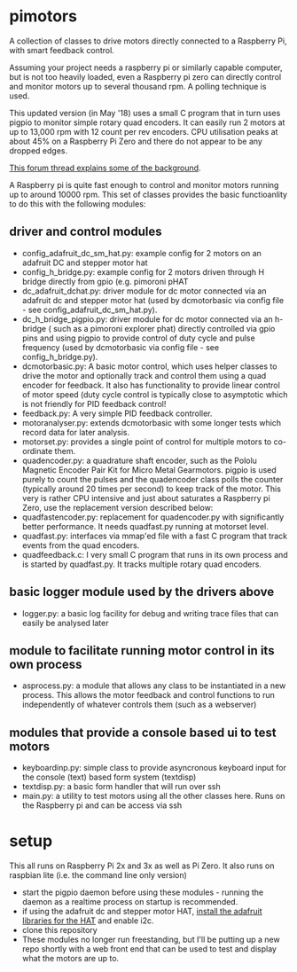 # pimotors
A collection of classes to drive motors directly connected to a Raspberry Pi, with smart feedback control.

Assuming your project needs a raspberry pi or similarly capable computer, but is not too heavily loaded, even a Raspberry pi zero can directly control and monitor motors up to several thousand rpm. A polling technique is used.

This updated version (in May '18) uses a small C program that in turn uses pigpio to monitor simple rotary quad encoders. It can easily run 2 motors at up to 13,000 rpm with 12 count per rev encoders. CPU utilisation peaks at about 45% on a Raspberry Pi Zero and there do not appear to be any dropped edges.

[This forum thread explains some of the background](https://www.raspberrypi.org/forums/viewtopic.php?t=213610).

A Raspberry pi is quite fast enough to control and monitor motors running up to around 10000 rpm. This set of classes provides the basic functioanlity to do this with the following modules:
## driver and control modules
* config_adafruit_dc_sm_hat.py: example config for 2 motors on an adafruit DC and stepper motor hat
* config_h_bridge.py: example config for 2 motors driven through H bridge directly from gpio (e.g. pimoroni pHAT
* dc_adafruit_dchat.py: driver module for dc motor connected via an adafruit dc and stepper motor hat (used by dcmotorbasic via config file - see config_adafruit_dc_sm_hat.py).
* dc_h_bridge_pigpio.py: driver module for dc motor connected via an h-bridge ( such as a pimoroni explorer phat) directly controlled via gpio pins and using pigpio to provide control of duty cycle and pulse frequency (used by dcmotorbasic via config file - see config_h_bridge.py). 
* dcmotorbasic.py: A basic motor control, which uses helper classes to drive the motor and optionally track and control them using a quad encoder for feedback. It also has functionality to provide linear control of motor speed (duty cycle control is typically close to asymptotic which is not friendly for PID feedback control!
* feedback.py: A very simple PID feedback controller.
* motoranalyser.py: extends dcmotorbasic with some longer tests which record data for later analysis.
* motorset.py: provides a single point of control for multiple motors to co-ordinate them.
* quadencoder.py: a quadrature shaft encoder, such as the Pololu Magnetic Encoder Pair Kit for Micro Metal Gearmotors. pigpio is used purely to count the pulses and the quadencoder class polls the counter (typically around 20 times per second) to keep track of the motor. This very is rather CPU intensive and just about saturates a Raspberry pi Zero, use the replacement version described below:
* quadfastencoder.py: replacement for quadencoder.py with significantly better performance. It needs quadfast.py running at motorset level.
* quadfast.py: interfaces via mmap'ed file with a fast C program that track events from the quad encoders.
* quadfeedback.c: I very small C program that runs in its own process and is started by quadfast.py. It tracks multiple
rotary quad encoders.
## basic logger module used by the drivers above
* logger.py: a basic log facility for debug and writing trace files that can easily be analysed later
## module to facilitate running motor control in its own process
* asprocess.py: a module that allows any class to be instantiated in a new process. This allows the motor feedback and control functions to run independently of whatever controls them (such as a webserver)
## modules that provide a console based ui to test motors
* keyboardinp.py: simple class to provide asyncronous keyboard input for the console (text) based form system (textdisp)
* textdisp.py: a basic form handler that will run over ssh 
* main.py: a utility to test motors using all the other classes here. Runs on the Raspberry pi and can be access via ssh
# setup
This all runs on Raspberry Pi 2x and 3x as well as Pi Zero. It also runs on raspbian lite (i.e. the command line only version)

* start the pigpio daemon before using these modules - running the daemon as a realtime process on startup is recommended.
* if using the adafruit dc and stepper motor HAT, [install the adafruit libraries for the HAT](https://learn.adafruit.com/adafruit-dc-and-stepper-motor-hat-for-raspberry-pi/installing-software) and enable i2c.
* clone this repository
* These modules no longer run freestanding, but I'll be putting up a new repo shortly with a web front end that can be used to test and display what the motors are up to.
